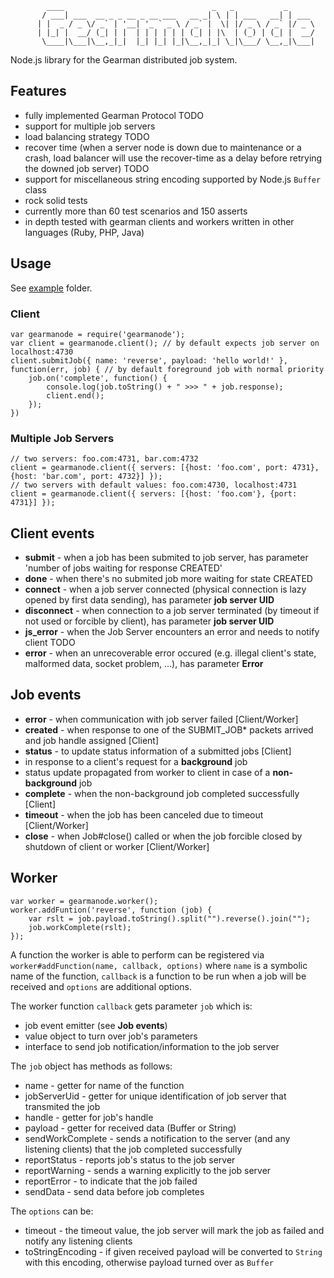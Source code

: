             ____                                 _   _           _
           / ___| ___  __ _ _ __ _ __ ___   __ _| \ | | ___   __| | ___
          | |  _ / _ \/ _` | '__| '_ ` _ \ / _` |  \| |/ _ \ / _` |/ _ \
          | |_| |  __/ (_| | |  | | | | | | (_| | |\  | (_) | (_| |  __/
           \____|\___|\__,_|_|  |_| |_| |_|\__,_|_| \_|\___/ \__,_|\___|


Node.js library for the Gearman distributed job system.


## Features
* fully implemented Gearman Protocol TODO
* support for multiple job servers
* load balancing strategy TODO
* recover time (when a server node is down due to maintenance or a crash, load balancer will use the recover-time as a delay before retrying the downed job server) TODO
* support for miscellaneous string encoding supported by Node.js `Buffer` class
* rock solid tests
 * currently more than 60 test scenarios and 150 asserts
* in depth tested with gearman clients and workers written in other languages (Ruby, PHP, Java)

## Usage
See [example](https://github.com/veny/GearmaNode/tree/master/example) folder.

### Client

    var gearmanode = require('gearmanode');
    var client = gearmanode.client(); // by default expects job server on localhost:4730
    client.submitJob({ name: 'reverse', payload: 'hello world!' }, function(err, job) { // by default foreground job with normal priority
        job.on('complete', function() {
            console.log(job.toString() + " >>> " + job.response);
            client.end();
        });
    })

### Multiple Job Servers

    // two servers: foo.com:4731, bar.com:4732
    client = gearmanode.client({ servers: [{host: 'foo.com', port: 4731}, {host: 'bar.com', port: 4732}] });
    // two servers with default values: foo.com:4730, localhost:4731
    client = gearmanode.client({ servers: [{host: 'foo.com'}, {port: 4731}] });


## Client events
* **submit** - when a job has been submited to job server, has parameter 'number of jobs waiting for response CREATED'
* **done** - when there's no submited job more waiting for state CREATED
* **connect** - when a job server connected (physical connection is lazy opened by first data sending), has parameter **job server UID**
* **disconnect** - when connection to a job server terminated (by timeout if not used or forcible by client), has parameter **job server UID**
* **js_error** - when the Job Server encounters an error and needs to notify client TODO
* **error** - when an unrecoverable error occured (e.g. illegal client's state, malformed data, socket problem, ...), has parameter **Error**

## Job events
* **error** - when communication with job server failed [Client/Worker]
* **created** - when response to one of the SUBMIT_JOB* packets arrived and job handle assigned [Client]
* **status** - to update status information of a submitted jobs [Client]
 * in response to a client's request for a **background** job
 * status update propagated from worker to client in case of a **non-background** job
* **complete** - when the non-background job completed successfully [Client]
* **timeout** - when the job has been canceled due to timeout [Client/Worker]
* **close** - when Job#close() called or when the job forcible closed by shutdown of client or worker [Client/Worker]

## Worker

    var worker = gearmanode.worker();
    worker.addFuntion('reverse', function (job) {
        var rslt = job.payload.toString().split("").reverse().join("");
        job.workComplete(rslt);
    });

A function the worker is able to perform can be registered via `worker#addFunction(name, callback, options)`
where `name` is a symbolic name of the function, `callback` is a function to be run when a job will be received
and `options` are additional options.

The worker function `callback` gets parameter `job` which is:

* job event emitter (see **Job events**)
* value object to turn over job's parameters
* interface to send job notification/information to the job server

The `job` object has methods as follows:

* name - getter for name of the function
* jobServerUid - getter for unique identification of job server that transmited the job
* handle - getter for job's handle
* payload - getter for received data (Buffer or String)
* sendWorkComplete - sends a notification to the server (and any listening clients) that the job completed successfully
* reportStatus - reports job's status to the job server
* reportWarning - sends a warning explicitly to the job server
* reportError - to indicate that the job failed
* sendData - send data before job completes

The `options` can be:

* timeout - the timeout value, the job server will mark the job as failed and notify any listening clients
* toStringEncoding - if given received payload will be converted to `String` with this encoding, otherwise payload turned over as `Buffer`
